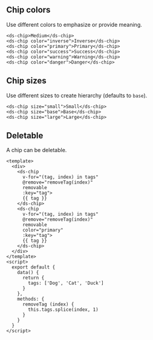 ## Chip colors

Use different colors to emphasize or provide meaning.

```
<ds-chip>Medium</ds-chip>
<ds-chip color="inverse">Inverse</ds-chip>
<ds-chip color="primary">Primary</ds-chip>
<ds-chip color="success">Success</ds-chip>
<ds-chip color="warning">Warning</ds-chip>
<ds-chip color="danger">Danger</ds-chip>
```

## Chip sizes

Use different sizes to create hierarchy (defaults to `base`).

```
<ds-chip size="small">Small</ds-chip>
<ds-chip size="base">Base</ds-chip>
<ds-chip size="large">Large</ds-chip>
```

## Deletable

A chip can be deletable.

```
<template>
  <div>
    <ds-chip
      v-for="(tag, index) in tags"
      @remove="removeTag(index)"
      removable
      :key="tag">
      {{ tag }}
    </ds-chip>
    <ds-chip
      v-for="(tag, index) in tags"
      @remove="removeTag(index)"
      removable
      color="primary"
      :key="tag">
      {{ tag }}
    </ds-chip>
  </div>
</template>
<script>
  export default {
    data() {
      return {
        tags: ['Dog', 'Cat', 'Duck']
      }
    },
    methods: {
      removeTag (index) {
        this.tags.splice(index, 1)
      }
    }
  }
</script>
```
